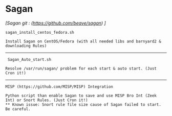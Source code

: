# Sagan


<cite>[Sagan git : (https://github.com/beave/sagan) ]</cite>

    sagan_install_centos_fedora.sh
    
    Install Sagan on CentOS/Fedora (with all needed libs and barnyard2 & downloading Rules)
    
 -------------------------------------------
    
     Sagan_Auto_start.sh
	
    Resolve /var/run/sagan/ problem for each start & auto start. (Just Cron it!)
    
-------------------------------------------
    
    MISP (https://github.com/MISP/MISP) Integration
    
    Python script than enable Sagan to save and use MISP Bro Int (Zeek Int) or Snort Rules. (Just Cron it!)
    ** Known issue: Snort rule file size cause of Sagan failed to start. Be careful.
